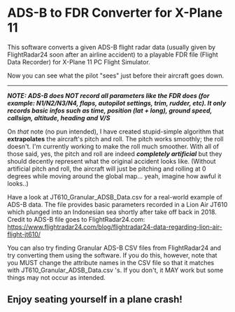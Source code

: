 # ADS-B to FDR Converter for X-Plane 11
This software converts a given ADS-B flight radar data (usually given by FlightRadar24 soon after an airline accident) to a playable FDR file (Flight Data Recorder) for X-Plane 11 PC Flight Simulator.

Now you can see what the pilot "sees" just before their aircraft goes down.

___

***NOTE: ADS-B does NOT record all parameters like the FDR does (for example: N1/N2/N3/N4, flaps, autopilot settings, trim, rudder, etc). It only records basic infos such as time, position (lat + long), ground speed, callsign, altitude, heading and V/S***

On _that_ note (no pun intended), I have created stupid-simple algorithm that **extrapolates** the aircraft's pitch and roll. The pitch works smoothly; the roll doesn't. I'm currently working to make the roll much smoother. With all of those said, yes, the pitch and roll are indeed **_completely artificial_** but they should decently represent what the original accident looks like.
(Without artificial pitch and roll, the aircraft will just be pitching and rolling at 0 degrees while moving around the global map... yeah, imagine how awful it looks..) 

Have a look at JT610_Granular_ADSB_Data.csv for a real-world example of ADS-B data. The file provides basic parameters recorded in a Lion Air JT610 which plunged into an Indonesian sea shortly after take off back in 2018. Credit to ADS-B file goes to FlightRadar24.com: https://www.flightradar24.com/blog/flightradar24-data-regarding-lion-air-flight-jt610/

You can also try finding Granular ADS-B CSV files from FlightRadar24 and try converting them using the software. If you do this, however, note that you MUST change the attribute names in the CSV file so that it matches with JT610_Granular_ADSB_Data.csv 's. If you don't, it MAY work but some things may not occur as intended.

## Enjoy seating yourself in a plane crash!
